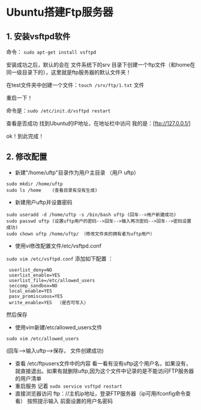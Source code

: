 # Ubuntu搭建Ftp服务器

## 1. 安装vsftpd软件

命令： `sudo apt-get install vsftpd`

安装成功之后，默认的会在 文件系统下的srv 目录下创建一个ftp文件（和home在同一级目录下的），这里就是ftp服务器的默认文件夹！

在test文件夹中创建一个文件：`touch /srv/ftp/1.txt` 文件

重启一下！

命令是：`sudo /etc/init.d/vsftpd restart`

查看是否成功 找到Ubuntu的IP地址，在地址栏中访问  我的是：[ftp://127.0.0.1/]

ok！到此完成！

## 2. 修改配置

- 新建"/home/uftp"目录作为用户主目录  （用户 uftp）

```shell
sudo mkdir /home/uftp
sudo ls /home    (查看目录有没有生成)
```

- 新建用户uftp并设置密码

```shell
sudo useradd -d /home/uftp -s /bin/bash uftp (回车-->用户新建成功)
sudo passwd uftp (设置uftp用户的密码-->回车-->输入两次密码-->回车-->密码设置成功)
sudo chown uftp /home/uftp/ （修改文件夹的拥有者为uftp用户）
```

- 使用vi修改配置文件/etc/vsftpd.conf

`sudo vim /etc/vsftpd.conf`
 添加如下配置 ：

```shell
 userlist_deny=NO
 userlist_enable=YES
 userlist_file=/etc/allowed_users
 seccomp_sandbox=NO
 local_enable=YES
 pasv_promiscuous=YES
 write_enable=YES  （是否可写入）
```

 然后保存

- 使用vim新建/etc/allowed_users文件

```shell
sudo vim /etc/allowed_users 
```

(回车-->输入uftp-->保存， 文件创建成功)

- 查看 /etc/ftpusers文件中的内容
  看一看有没有uftp这个用户名，如果没有，就直接退出。如果有就删除uftp,因为这个文件中记录的是不能访问FTP服务器的用户清单
- 重启服务
  记着 `sudo service vsftpd restart`
- 直接浏览器访问 ftp：//主机ip地址，登录FTP服务器（ip可用ifconfig命令查看）
  按照提示输入 前面设置的用户名密码

